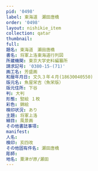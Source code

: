 ```yaml
---
pid: '0498'
label: 東海道　瀬田唐橋
order: '0498'
layout: nishikie_item
collection: qatar
thumbnail: 
full: 
題名: 東海道　瀬田唐橋
書名: 将軍上洛東海道行列図
所蔵機関: 東京大学史料編纂所
請求記号: '0380-15-(71)'
画工名: 芳盛画
和暦年月日: 文久３年４月(18630040550)
版元名: 魚屋栄吉（魚栄版）
版元住所: 下谷
判: 大判
形態: 竪絵 １枚
彩色: 錦絵
検印状況: あり
主題: 将軍上洛
細目: 風景画
その他書誌事項: 
manifest: 
人名: 
検印: 亥四改
その他固有件名: 瀬田唐橋
彫師: 
地名: 粟津が原/瀬田
---
```

